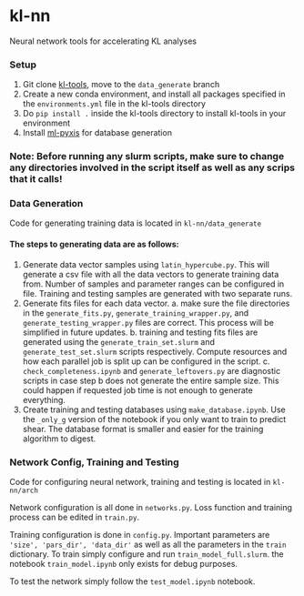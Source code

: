 # kl-nn
Neural network tools for accelerating KL analyses

### Setup
1. Git clone [kl-tools](https://github.com/wxs0703/kl-tools), move to the `data_generate` branch
2. Create a new conda environment, and install all packages specified in the `environments.yml` file in the kl-tools directory
3. Do `pip install .` inside the kl-tools directory to install kl-tools in your environment
4. Install [ml-pyxis](https://github.com/vicolab/ml-pyxis) for database generation

### Note: Before running any slurm scripts, make sure to change any directories involved in the script itself as well as any scrips that it calls!

### Data Generation
Code for generating training data is located in `kl-nn/data_generate`

#### The steps to generating data are as follows:
1. Generate data vector samples using `latin_hypercube.py`. This will generate a csv file with all the data vectors to generate training data from. Number of samples and parameter ranges can be configured in file. Training and testing samples are generated with two separate runs.
2. Generate fits files for each data vector.
    a. make sure the file directories in the `generate_fits.py`, `generate_training_wrapper.py`, and `generate_testing_wrapper.py` files are correct. This process will be simplified in future updates.
    b. training and testing fits files are generated using the `generate_train_set.slurm` and `generate_test_set.slurm` scripts respectively. Compute resources and how each parallel job is split up can be configured in the script.
    c. `check_completeness.ipynb` and `generate_leftovers.py` are diagnostic scripts in case step b does not generate the entire sample size. This could happen if requested job time is not enough to generate everything.
3. Create training and testing databases using `make_database.ipynb`. Use the `_only_g` version of the notebook if you only want to train to predict shear. The database format is smaller and easier for the training algorithm to digest.

### Network Config, Training and Testing
Code for configuring neural network, training and testing is located in `kl-nn/arch`

Network configuration is all done in `networks.py`. Loss function and training process can be edited in `train.py`.

Training configuration is done in `config.py`. Important parameters are `'size', 'pars_dir', 'data_dir'` as well as all the parameters in the `train` dictionary. To train simply configure and run `train_model_full.slurm`. the notebook `train_model.ipynb` only exists for debug purposes.

To test the network simply follow the `test_model.ipynb` notebook.